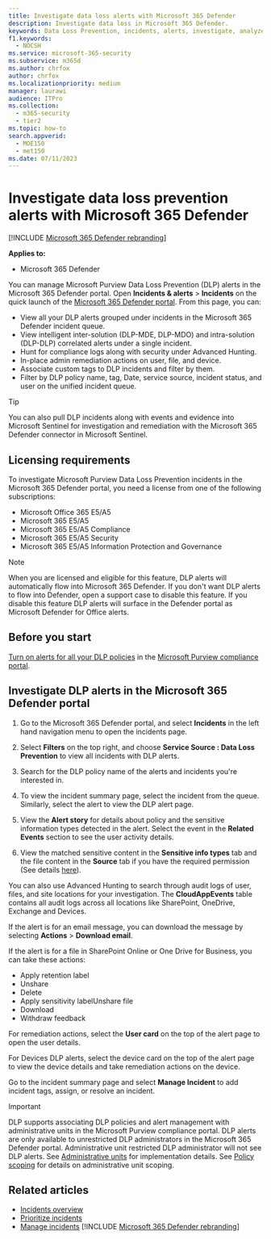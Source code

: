 ```yaml
---
title: Investigate data loss alerts with Microsoft 365 Defender
description: Investigate data loss in Microsoft 365 Defender.
keywords: Data Loss Prevention, incidents, alerts, investigate, analyze, response, correlation, attack, machines, devices, users, identities, identity, mailbox, email, 365, microsoft, m365
f1.keywords:
  - NOCSH
ms.service: microsoft-365-security
ms.subservice: m365d
ms.author: chrfox
author: chrfox
ms.localizationpriority: medium
manager: laurawi
audience: ITPro
ms.collection:
  - m365-security
  - tier2
ms.topic: how-to
search.appverid:
  - MOE150
  - met150
ms.date: 07/11/2023
---
```


# Investigate data loss prevention alerts with Microsoft 365 Defender

[!INCLUDE [Microsoft 365 Defender rebranding](../includes/microsoft-defender.md)]

**Applies to:**

- Microsoft 365 Defender

You can manage Microsoft Purview Data Loss Prevention (DLP) alerts in the Microsoft 365 Defender portal. Open **Incidents & alerts** \> **Incidents** on the quick launch of the <a href="https://go.microsoft.com/fwlink/p/?linkid=2077139" target="_blank">Microsoft 365 Defender portal</a>. From this page, you can:

- View all your DLP alerts grouped under incidents in the Microsoft 365 Defender incident queue.
- View intelligent inter-solution (DLP-MDE, DLP-MDO) and intra-solution (DLP-DLP) correlated alerts under a single incident.
- Hunt for compliance logs along with security under Advanced Hunting.
- In-place admin remediation actions on user, file, and device.
- Associate custom tags to DLP incidents and filter by them.
- Filter by DLP policy name, tag, Date, service source, incident status, and user on the unified incident queue.

> [!TIP]
> You can also pull DLP incidents along with events and evidence into Microsoft Sentinel for investigation and remediation with the Microsoft 365 Defender connector in Microsoft Sentinel.

## Licensing requirements

To investigate Microsoft Purview Data Loss Prevention incidents in the Microsoft 365 Defender portal, you need a license from one of the following subscriptions:

- Microsoft Office 365 E5/A5
- Microsoft 365 E5/A5
- Microsoft 365 E5/A5 Compliance
- Microsoft 365 E5/A5 Security
- Microsoft 365 E5/A5 Information Protection and Governance

> [!NOTE]
> When you are licensed and eligible for this feature, DLP alerts will automatically flow into Microsoft 365 Defender. If you don't want DLP alerts to flow into Defender, open a support case to disable this feature. If you disable this feature DLP alerts will surface in the Defender portal as Microsoft Defender for Office alerts.

## Before you start

[Turn on alerts for all your DLP policies](/microsoft-365/compliance/dlp-configure-view-alerts-policies#alert-configuration-experience) in the <a href="https://purview.microsoft.com" target="_blank">Microsoft Purview compliance portal</a>.

## Investigate DLP alerts in the Microsoft 365 Defender portal

1. Go to the Microsoft 365 Defender portal, and select **Incidents** in the left hand navigation menu to open the incidents page.

2. Select **Filters** on the top right, and choose **Service Source : Data Loss Prevention** to view all incidents with DLP alerts.

3. Search for the DLP policy name of the alerts and incidents you're interested in.

4. To view the incident summary page, select the incident from the queue. Similarly, select the alert to view the DLP alert page.

5. View the **Alert story** for details about policy and the sensitive information types detected in the alert. Select the event in the **Related Events** section to see the user activity details.

6. View the matched sensitive content in the **Sensitive info types** tab and the file content in the **Source** tab if you have the required permission (See details <a href="/microsoft-365/compliance/dlp-alerts-dashboard-get-started#roles" target="_blank">here</a>).

You can also use Advanced Hunting to search through audit logs of user, files, and site locations for your investigation. The **CloudAppEvents** table contains all audit logs across all locations like SharePoint, OneDrive, Exchange and Devices.

If the alert is for an email message, you can download the message by selecting **Actions** \> **Download email**.

If the alert is for a file in SharePoint Online or One Drive for Business, you can take these actions:

- Apply retention label
- Unshare
- Delete
- Apply sensitivity labelUnshare file
- Download
- Withdraw feedback

For remediation actions, select the **User card** on the top of the alert page to open the user details.

For Devices DLP alerts, select the device card on the top of the alert page to view the device details and take remediation actions on the device.

Go to the incident summary page and select **Manage Incident** to add incident tags, assign, or resolve an incident.

> [!IMPORTANT]
> DLP supports associating DLP policies and alert management with administrative units in the Microsoft Purview compliance portal. DLP alerts are only available to unrestricted DLP administrators in the Microsoft 365 Defender portal. Administrative unit restricted DLP administrator will not see DLP alerts.  See [Administrative units](/microsoft-365/compliance/microsoft-365-compliance-center-permissions#administrative-units) for implementation details. See [Policy scoping](/microsoft-365/compliance/dlp-policy-reference#policy-scoping) for details on administrative unit scoping.

## Related articles

- [Incidents overview](incidents-overview.md)
- [Prioritize incidents](incident-queue.md)
- [Manage incidents](manage-incidents.md)
[!INCLUDE [Microsoft 365 Defender rebranding](../../includes/defender-m3d-techcommunity.md)]
